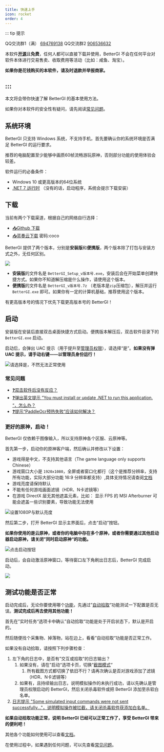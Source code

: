 ```yaml
---
title: 快速上手
icon: rocket
order: 4
---
```


::: tip 提示

QQ交流群1（满） [694769138](http://qm.qq.com/cgi-bin/qm/qr?_wv=1027&k=hneYjH2EgI1-pQI1em3uaVG7l-7vz8ye&authKey=q9lhYjjNQ6Tiw7uBvL1%2BWZZewa0%2B1H6PNFv1ETsQQBWlLpXqUx1bGeD7iK4iLfpv&noverify=0&group_code=694769138) 
QQ交流群2 [906536632](http://qm.qq.com/cgi-bin/qm/qr?_wv=1027&k=_nmC8Neh7mZaGb2hIsO3p4-DKdxBlReQ&authKey=X7rGdx4jbA%2Bs2Juotlov0cg57%2Bv8CwRdjMgYYsxPtdtkl5NKniJhbDILKhWCYS4B&noverify=0&group_code=906536632)

本软件[**开源**](https://github.com/babalae/better-genshin-impact)且**免费**，任何人都可以直接下载并使用，BetterGI 不会在任何平台对软件本体进行交易售卖、收取费用等活动（比如：咸鱼、淘宝）。

**如果你是花钱购买的本软件，请及时退款并举报商家。**

:::
---

本文将会带你快速了解 BetterGI 的基本使用方法。

如果你对本软件的安全性有疑问，请先阅读[常见问题](/faq.html#❓会不会封号)。

## 系统环境

BetterGI 只支持 Windows 系统，不支持手机，首先要确认你的系统环境是否满足 BetterGI 的运行要求。

推荐的电脑配置至少能够中画质60帧流畅游玩原神，否则部分功能的使用体验会较差。

软件运行的必备条件：
* Windows 10 或更高版本的64位系统
* [.NET 7 运行时](https://dotnet.microsoft.com/zh-cn/download/dotnet/7.0) （没有的话，启动程序，系统会提示下载安装）

## 下载

当前有两个下载渠道，根据自己的网络自行选择：

* [📥Github 下载](https://github.com/babalae/better-genshin-impact/releases)
* [📥蓝奏云下载](https://wwmy.lanzouq.com/b00rs2msd)  密码:coco


BetterGI 提供了两个版本，分别是**安装版**和**便携版**，两个版本除了打包与安装方式之外，无任何区别。

![](https://img.alicdn.com/imgextra/i4/2042484851/O1CN01cLBZ1Y1lhoEZP2Uq8_!!2042484851.png)

* **安装版**的文件名是 `BetterGI_Setup_v版本号.exe`，安装后会在开始菜单创建快捷方式。如果你不知道解压缩是什么操作，请使用这个版本。
* **便携版**的文件名是 `BetterGI_v版本号.7z` （老版本是`zip`压缩包），解压并运行 `BetterGI.exe` 即可。如果你有一定的计算机基础，推荐使用这个版本。

有更高版本号的情况下优先下载更高版本号的 BetterGI！

## 启动

安装版在安装后直接双击桌面快捷方式启动。便携版本解压后，双击软件目录下的 `BetterGI.exe` 启动。

启动后，会弹出 UAC 提示（用于提升至[管理员权限](/faq.html#❓为什么需要管理员权限)），请选择“是”。**如果没有弹 UAC 提示，请手动右键——以管理员身份运行！**

![请选择是，不然无法正常使用](https://img.alicdn.com/imgextra/i2/2042484851/O1CN01wvpHsP1lhoEfG4Xb6_!!2042484851.png)

### 常见问题

* [❓双击软件后没有反应？](/faq.html#❓启动软件提示安装-net-7-运行时)
* [❓弹出英文提示 ”You must install or update .NET to run this application. “，怎么办？](/faq.html#❓启动软件提示安装-net-7-运行时)
* [❓提示“PaddleOcr预热失败”应该如何解决？](/faq.html#❓提示-paddleocr预热失败-应该如何解决)

### 更好的原神，启动！

BetterGI 仅依赖于图像输入，所以支持原神各个区服、云原神等。

首先第一步，启动你的原神客户端，然后确认并修改以下设置：

* 游戏得是中文，不支持其他语言（The game language only supports Chinese）
* 游戏窗口大小是 `1920x1080`，全屏或者窗口化都行（这个是推荐分辨率，支持所有功能，实际大部分功能 16:9 分辨率都支持）,具体支持情况请查阅[文档](/doc.html)
* 游戏亮度请保持默认
* 不能有任何游戏画面滤镜（HDR、N卡滤镜等）
* 在游戏 DirectX 层无其他遮盖元素，比如： 显示 FPS 的 MSI Afterburner 可能会遮盖一些识别要素，导致功能无法使用

![设置1080P与默认亮度](https://img.alicdn.com/imgextra/i3/2042484851/O1CN013Dbv971lhoEc70FrM_!!2042484851.jpg)

然后第二步，打开 BetterGI 显示主界面后，点击“启动”按钮。

**如果你使用的是云原神，或者你的电脑中存在多个原神，或者你需要通过其他启动器启动原神，请关闭”同时启动原神“的功能。**

![点击启动按钮](https://img.alicdn.com/imgextra/i4/2042484851/O1CN01QlDwQP1lhoEclOeIJ_!!2042484851.png)

启动后，会自动激活原神窗口，等待窗口左下角刷出日志后，BetterGI 完成启动。

![](https://img.alicdn.com/imgextra/i2/2042484851/O1CN01VOz5j71lhoEg4qwil_!!2042484851.png)

## 测试功能是否正常

启动完成后，无论你要使用哪个[功能](/feat.html)，先通过”[自动拾取](/doc.html#自动拾取)“功能测试一下配置是否无误。**测试完成后再去使用其他功能！**

首先在”实时任务“选项卡中确认”自动拾取“功能是处于开启状态下，默认是开启的。

然后随便找个采集物、掉落物，站在边上，看看”自动拾取“功能是否正常工作。

如果没有自动拾取，请按照下列步骤检查：

1. 左下角的日志中，是否有”交互或拾取“的日志输出？
    1. 如果没有，请在”启动“选项卡页，切换”[截图模式](/doc.html#截图方式)“
        1. 所有截图方式都切换了依旧不行？请再次确认是否对游戏添加了滤镜（HDR、N卡滤镜等）
    2. 如果有，且持续输出日志，说明模拟操作的未执行成功，请以先确认是管理员权限启动的 BetterGI，然后关闭杀毒软件或把 BetterGI 添加至杀软白名单。
2. [日志提示 "Some simulated input commands were not sent successfully..."，说明模拟操作被拦截，请关闭杀毒软件获添加白名单。](/faq.html#❓报错提示-some-simulated-input-commands-were-not-sent-successfully)

**如果自动拾取功能正常，说明 BetterGI 已经可以正常工作了，享受 BetterGI 带来的便利吧！**

其他各个功能如何使用可以查看[文档](/doc.html)。

在使用过程中，如果遇到任何问题，可以先查看[常见问题](/faq.html)。
